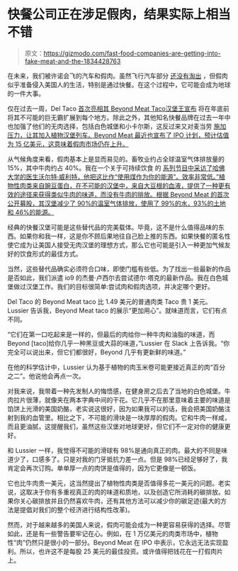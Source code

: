 # 快餐公司正在涉足假肉，结果实际上相当不错

> 原文：<https://gizmodo.com/fast-food-companies-are-getting-into-fake-meat-and-the-1834428763>

在未来，我们被许诺会飞的汽车和假肉。虽然飞行汽车部分 [还没有淘出](https://paleofuture.gizmodo.com/i-will-literally-eat-the-sun-if-this-flying-car-is-rele-1691753404) ，但假肉似乎准备侵入美国人的生活，特别是通过快餐。在这个过程中，它可能会成为地球的一件大事。



仅在过去一周，Del Taco [首次亮相其 Beyond Meat Taco](https://thetakeout.com/del-taco-vegan-fast-food-beyond-taco-1833464869?_ga=2.197763055.1575897096.1556541739-1013477785.1530213155)[汉堡王宣布](https://thetakeout.com/burger-king-to-take-impossible-whopper-nationwide-2019-1834382272) 将在年底前将其不可能的巨无霸扩展到每个地方。除此之外，其他知名快餐品牌在过去一年中也加强了他们的无肉选择，包括白色城堡和小卡尔斯，这反过来又对麦当劳 [施加压力，让其加入植物汉堡列车。Beyond Meat 最近也宣布了 IPO 计划，预计估值为 15 亿美元，这意味着假肉市场仍在上升。](https://thetakeout.com/mcdonalds-meatless-plant-based-burger-petition-1834048480)

从气候角度来看，假肉基本上是显而易见的。畜牧业约占全球温室气体排放量的 15%，其中牛肉约占 40%。我在一个关于可持续饮食 的 [系列节目中采访了哈佛大学的医生沃尔特·威利特，他把这比作“使用煤作为你的能源”。效率非常低。”植物性肉类来自豌豆蛋白，在不可能的汉堡中，来自大豆根的血液，提供了一种更有效的途径来获得类似牛肉的味道，而没有牛肉的排放。根据 Beyond Meat 的首次公开募股，其汉堡减少了 90%的温室气体排放，使用了 99%的水，93%的土地和 46%的能源。](https://earther.gizmodo.com/for-30-days-im-going-to-eat-like-im-trying-to-save-the-1832239885) 

经典的快餐汉堡可能是这些替代品的完美载体。毕竟，这不是什么值得品味的东西。如果你和我一样，这是你不顾后果地往自己脸上推的东西。如果快餐的匿名性使它成为让美国人接受无肉汉堡的理想方式，那么它也可能是引入一种更加气候友好的饮食形式的最佳方式。

当然，这些替代品确实必须符合口味，即使门槛有些低。为了找出一些最新的作品是否如此，我们派遣 io9 的杰曼·卢西尔去尝试德尔·塔克的最新作品。我在白色城堡做过汉堡工作。我们的目标很简单:尝试肉和假肉选项，并决定哪个更好。

Del Taco 的 Beyond Meat taco 比 1.49 美元的普通肉类 Taco 贵 1 美元。Lussier 告诉我，Beyond Meat taco 的展示“更加用心”。就味道而言，它们有点不同。

“它们在第一口吃起来是一样的，但最后的肉给你一种牛肉和油脂的味道，而 Beyond [taco]给你几乎一种黑豆或大蒜的味道，”Lussier 在 Slack 上告诉我。“你完全可以说出来，但它们都很好，Beyond 几乎有更新鲜的味道。”

在他的科学估计中，Lussier 认为基于植物的肉玉米卷可能更接近真正的肉“百分之二”。他说他会再点一次。

对我来说，我带着一种先发制人的悔悟感，在健身房之后去了当地的白色城堡。牛肉拉片很薄，就像夹在两本字典中间的干花。它几乎不在那里意味着主要的味道是馅饼上光滑的美国奶酪，老实说这很好，因为如果我可以的话，我会把美国奶酪注射到我的血管里。相比之下，不可能的滑块是一块厚厚的假肉。它和牛肉一样咸，而且更油腻，这提醒我们，虽然这些汉堡对地球更好，但它们不一定对你的健康更好。

和 Lussier 一样，我觉得不可能的滑球有 98%是通向真正的肉。最大的不同是味道少了，口感多了。只是对我的门牙抵抗力差一点。但是 98%已经足够好了，我肯定会再次订购。单单厚一点的肉饼是值得的，因为它更像是一顿饭。

它也比牛肉贵一美元，这当然提出了植物性肉类是否值得多花一美元的问题。老实说，这取决于你有多重视真正的肉的味道和质地，以及创造它所消耗的碳排放。如果你关心碳排放并且仍然喜欢牛肉，还有其他方法可以减少你的碳足迹(最大的方法是提倡对我们的整个经济进行结构性改革)。

然而，对于越来越多的美国人来说，假肉可能会成为一种更容易获得的选择。尽管如此，还是有一些警告要牢记在心。例如，在 1 万亿美元的肉类市场中，植物性“肉”仍然只是很小的一部分。Beyond Meat 在 IPO 中表示，它永远无法实现盈利。所以，也许这不是每股 25 美元的最佳投资。或许值得把钱花在一打假肉片上。